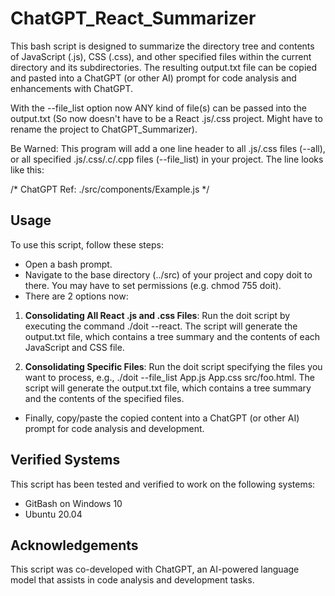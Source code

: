 # ChatGPT_React_Summarizer
This bash script is designed to summarize the directory tree and contents of JavaScript (.js), CSS (.css), and other specified files within the current directory and its subdirectories. The resulting output.txt file can be copied and pasted into a ChatGPT (or other AI) prompt for code analysis and enhancements with ChatGPT.

With the --file_list option now ANY kind of file(s) can be passed into the output.txt (So now doesn't have to be a React .js/.css project. Might have to rename the project to ChatGPT_Summarizer).

Be Warned: This program will add a one line header to all .js/.css files (--all), or all specified .js/.css/.c/.cpp files (--file_list) in your project. The line looks like this:

 /* ChatGPT Ref: ./src/components/Example.js */

## Usage
To use this script, follow these steps:

* Open a bash prompt.
* Navigate to the base directory (../src) of your project and copy doit to there. You may have to set permissions (e.g. chmod 755 doit).
* There are 2 options now:

1) **Consolidating All React .js and .css Files**: Run the doit script by executing the command ./doit --react.
The script will generate the output.txt file, which contains a tree summary and the contents of each JavaScript and CSS file.  

2) **Consolidating Specific Files**: Run the doit script specifying the files you want to process, e.g., ./doit --file_list App.js App.css src/foo.html.  The script will generate the output.txt file, which contains a tree summary and the contents of the specified files.

* Finally, copy/paste the copied content into a ChatGPT (or other AI) prompt for code analysis and development.

## Verified Systems
This script has been tested and verified to work on the following systems:

* GitBash on Windows 10
* Ubuntu 20.04


## Acknowledgements

This script was co-developed with ChatGPT, an AI-powered language model that assists in code analysis and development tasks.
